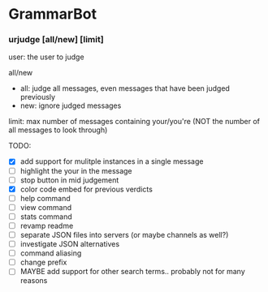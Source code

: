 # GrammarBot
 
### urjudge <user> [all/new] [limit]
 
user: the user to judge

all/new
- all: judge all messages, even messages that have been judged previously
- new: ignore judged messages

limit: max number of messages containing your/you're (NOT the number of all messages to look through)



TODO:
* [x] add support for mulitple instances in a single message
* [ ] highlight the your in the message
* [ ] stop button in mid judgement
* [x] color code embed for previous verdicts
* [ ] help command
* [ ] view command
* [ ] stats command
* [ ] revamp readme
* [ ] separate JSON files into servers (or maybe channels as well?)
* [ ] investigate JSON alternatives
* [ ] command aliasing
* [ ] change prefix
* [ ] MAYBE add support for other search terms.. probably not for many reasons
